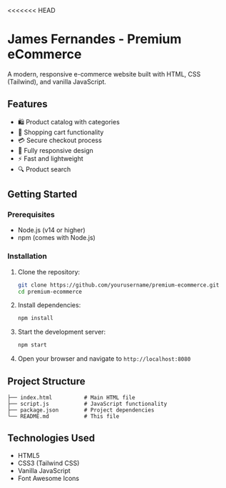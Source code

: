 <<<<<<< HEAD
# James Fernandes - Premium eCommerce

A modern, responsive e-commerce website built with HTML, CSS (Tailwind), and vanilla JavaScript.

## Features

- 🛍️ Product catalog with categories
- 🛒 Shopping cart functionality
- 💳 Secure checkout process
- 📱 Fully responsive design
- ⚡ Fast and lightweight
- 🔍 Product search

## Getting Started

### Prerequisites
- Node.js (v14 or higher)
- npm (comes with Node.js)

### Installation

1. Clone the repository:
   ```bash
   git clone https://github.com/yourusername/premium-ecommerce.git
   cd premium-ecommerce
   ```

2. Install dependencies:
   ```bash
   npm install
   ```

3. Start the development server:
   ```bash
   npm start
   ```

4. Open your browser and navigate to `http://localhost:8080`

## Project Structure

```
├── index.html          # Main HTML file
├── script.js           # JavaScript functionality
├── package.json        # Project dependencies
└── README.md           # This file
```

## Technologies Used

- HTML5
- CSS3 (Tailwind CSS)
- Vanilla JavaScript
- Font Awesome Icons

